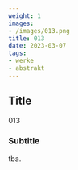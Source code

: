 ```yaml
---
weight: 1
images:
- /images/013.png
title: 013
date: 2023-03-07
tags:
- werke
- abstrakt
---
```


## Title
013

### Subtitle
tba.
